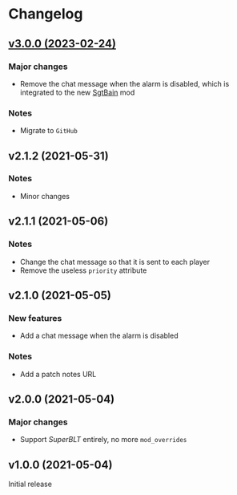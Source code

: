 # Changelog

## [v3.0.0 (2023-02-24)](https://github.com/SgtAlexis/SgtSpotter/releases/tag/v3.0.0)

### Major changes
- Remove the chat message when the alarm is disabled, which is integrated to the new [SgtBain](https://github.com/SgtAlexis/SgtBain) mod

### Notes
- Migrate to `GitHub`

## v2.1.2 (2021-05-31)

### Notes
- Minor changes

## v2.1.1 (2021-05-06)

### Notes
- Change the chat message so that it is sent to each player
- Remove the useless `priority` attribute

## v2.1.0 (2021-05-05)

### New features
- Add a chat message when the alarm is disabled

### Notes
- Add a patch notes URL

## v2.0.0 (2021-05-04)

### Major changes
- Support _SuperBLT_ entirely, no more `mod_overrides`

## v1.0.0 (2021-05-04)
Initial release